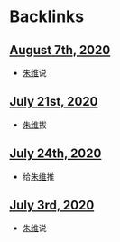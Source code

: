 
# Backlinks
## [August 7th, 2020](<August 7th, 2020.md>)
- [朱维](<朱维.md>)说

## [July 21st, 2020](<July 21st, 2020.md>)
- [朱维](<朱维.md>)拔

## [July 24th, 2020](<July 24th, 2020.md>)
- 给[朱维](<朱维.md>)推

## [July 3rd, 2020](<July 3rd, 2020.md>)
- [朱维](<朱维.md>)说

